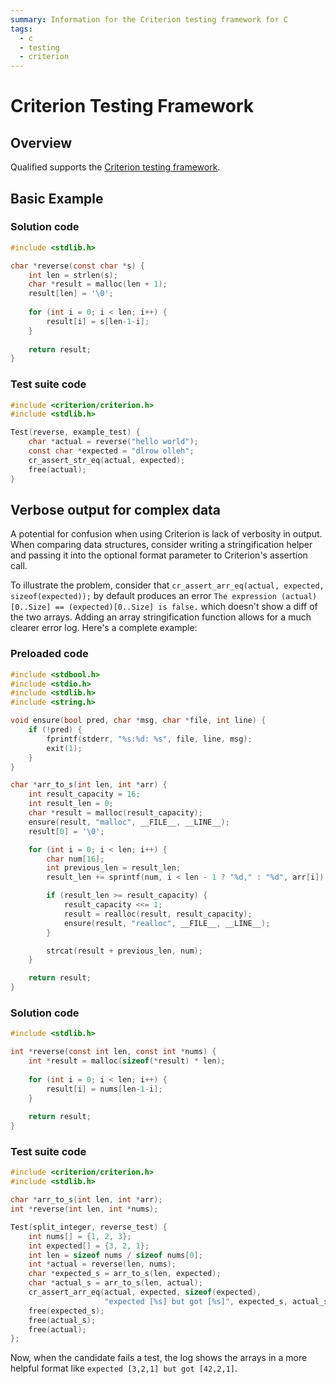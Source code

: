 ```yaml
---
summary: Information for the Criterion testing framework for C
tags:
  - c
  - testing
  - criterion
---
```


# Criterion Testing Framework

## Overview

Qualified supports the [Criterion testing framework](http://criterion.readthedocs.io/en/master/). 

## Basic Example

### Solution code

```c
#include <stdlib.h>

char *reverse(const char *s) {
    int len = strlen(s);
    char *result = malloc(len + 1);
    result[len] = '\0';
    
    for (int i = 0; i < len; i++) {
        result[i] = s[len-1-i];
    }
  
    return result;
}
```

### Test suite code

```c
#include <criterion/criterion.h>
#include <stdlib.h>

Test(reverse, example_test) {
    char *actual = reverse("hello world");
    const char *expected = "dlrow olleh";
    cr_assert_str_eq(actual, expected);
    free(actual);
}
```

## Verbose output for complex data

A potential for confusion when using Criterion is lack of verbosity in output. When comparing data structures, consider writing a stringification helper and passing it into the optional format parameter to Criterion's assertion call.

To illustrate the problem, consider that `cr_assert_arr_eq(actual, expected, sizeof(expected));` by default produces an error `The expression (actual)[0..Size] == (expected)[0..Size] is false.` which doesn't show a diff of the two arrays. Adding an array stringification function allows for a much clearer error log. Here's a complete example:

### Preloaded code

```c
#include <stdbool.h>
#include <stdio.h>
#include <stdlib.h>
#include <string.h>

void ensure(bool pred, char *msg, char *file, int line) {
    if (!pred) {
        fprintf(stderr, "%s:%d: %s", file, line, msg);
        exit(1);
    }
}

char *arr_to_s(int len, int *arr) {
    int result_capacity = 16;
    int result_len = 0;
    char *result = malloc(result_capacity);
    ensure(result, "malloc", __FILE__, __LINE__);
    result[0] = '\0';

    for (int i = 0; i < len; i++) {
        char num[16];
        int previous_len = result_len;
        result_len += sprintf(num, i < len - 1 ? "%d," : "%d", arr[i]);

        if (result_len >= result_capacity) {
            result_capacity <<= 1;
            result = realloc(result, result_capacity);
            ensure(result, "realloc", __FILE__, __LINE__);
        }

        strcat(result + previous_len, num);
    }

    return result;
}
```

### Solution code

```c
#include <stdlib.h>

int *reverse(const int len, const int *nums) {
    int *result = malloc(sizeof(*result) * len);
    
    for (int i = 0; i < len; i++) {
        result[i] = nums[len-1-i];
    }
  
    return result;
}
```

### Test suite code

```c
#include <criterion/criterion.h>
#include <stdlib.h>

char *arr_to_s(int len, int *arr);
int *reverse(int len, int *nums);

Test(split_integer, reverse_test) {
    int nums[] = {1, 2, 3};
    int expected[] = {3, 2, 1};
    int len = sizeof nums / sizeof nums[0];
    int *actual = reverse(len, nums);
    char *expected_s = arr_to_s(len, expected);
    char *actual_s = arr_to_s(len, actual);
    cr_assert_arr_eq(actual, expected, sizeof(expected), 
                     "expected [%s] but got [%s]", expected_s, actual_s);
    free(expected_s);
    free(actual_s);
    free(actual);
};
```

Now, when the candidate fails a test, the log shows the arrays in a more helpful format like `expected [3,2,1] but got [42,2,1]`.
